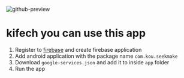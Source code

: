 
![github-preview](https://seekmake.com/assets/images/logofinal.png)

# kifech you can use this app
1. Register to [firebase](http://firebase.google.com/) and create firebase application
2. Add android application with the package name `com.kou.seekmake`
3. Download `google-services.json` and add it to inside `app` folder
4. Run the app
